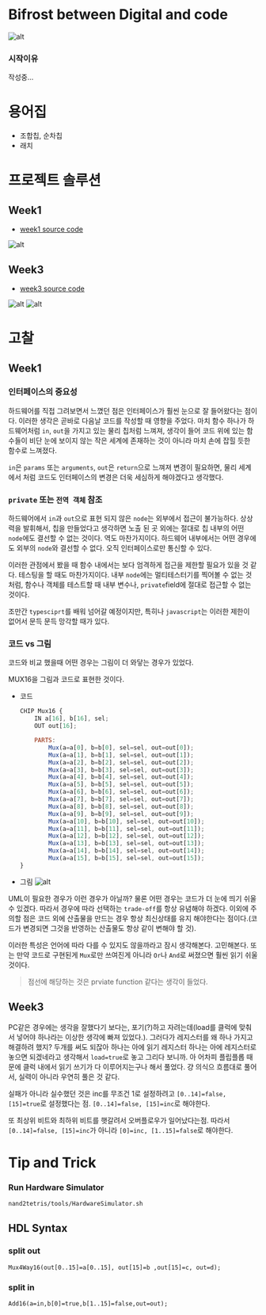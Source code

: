 # Bifrost between Digital and code

![alt](resources/Bifrost.jpeg)

### 시작이유
작성중...

# 용어집
* 조합칩, 순차칩
* 래치

# 프로젝트 솔루션
## Week1
* [week1 source code](./week1)

![alt](resources/week1-1.jpg)


## Week3

* [week3 source code](./week3)

![alt](resources/week3-1.jpg)
![alt](resources/week3-2.jpg)


# 고찰

## Week1

### 인터페이스의 중요성
하드웨어를 직접 그려보면서 느꼈던 점은 인터페이스가 훨씬 눈으로 잘 들어왔다는 점이다. 이러한 생각은 곧바로 다음날 코드를 작성할 때 영향을 주었다. 마치 함수 하나가 하드웨어처럼 `in`, `out`을 가지고 있는 물리 칩처럼 느껴져, 생각이 들어 코드 위에 있는 함수들이 비단 눈에 보이지 않는 작은 세계에 존재하는 것이 아니라 마치 손에 잡힐 듯한 함수로 느껴졌다.

`in`은 `params` 또는 `arguments`, `out`은 `return`으로 느껴져 변경이 필요하면, 물리 세계에서 처럼 코드도 인터페이스의 변경은 더욱 세심하게 해야겠다고 생각했다. 

### `private` 또는 `전역 객체` 참조
하드웨어에서 `in`과 `out`으로 표현 되지 않은 `node`는 외부에서 접근이 불가능하다. 상상력을 발휘해서, 칩을 만들었다고 생각하면 노출 된 곳 외에는 절대로 칩 내부의 어떤 `node`에도 결선할 수 없는 것이다. 역도 마찬가지이다. 하드웨어 내부에서는 어떤 경우에도 외부의 `node`와 결선할 수 없다. 오직 인터페이스로만 통신할 수 있다.

이러한 관점에서 봤을 때 함수 내에서는 보다 엄격하게 접근을 제한할 필요가 있을 것 같다. 테스팅을 할 때도 마찬가지이다. 내부 `node`에는 멀티테스터기를 찍어볼 수 없는 것처럼, 함수나 객체를 테스트할 때 내부 변수나, `private`field에 절대로 접근할 수 없는 것이다. 

조만간 `typesciprt`를 배워 넘어갈 예정이지만, 특히나 `javascript`는 이러한 제한이 없어서 문득 문득 망각할 때가 있다.

### 코드 vs 그림
코드와 비교 했을때 어떤 경우는 그림이 더 와닿는 경우가 있었다.

MUX16을 그림과 코드로 표현한 것이다.

* 코드
    ```js
    CHIP Mux16 {
        IN a[16], b[16], sel;
        OUT out[16];

        PARTS:
            Mux(a=a[0], b=b[0], sel=sel, out=out[0]);
            Mux(a=a[1], b=b[1], sel=sel, out=out[1]);
            Mux(a=a[2], b=b[2], sel=sel, out=out[2]);
            Mux(a=a[3], b=b[3], sel=sel, out=out[3]);
            Mux(a=a[4], b=b[4], sel=sel, out=out[4]);
            Mux(a=a[5], b=b[5], sel=sel, out=out[5]);
            Mux(a=a[6], b=b[6], sel=sel, out=out[6]);
            Mux(a=a[7], b=b[7], sel=sel, out=out[7]);
            Mux(a=a[8], b=b[8], sel=sel, out=out[8]);
            Mux(a=a[9], b=b[9], sel=sel, out=out[9]);
            Mux(a=a[10], b=b[10], sel=sel, out=out[10]);
            Mux(a=a[11], b=b[11], sel=sel, out=out[11]);
            Mux(a=a[12], b=b[12], sel=sel, out=out[12]);
            Mux(a=a[13], b=b[13], sel=sel, out=out[13]);
            Mux(a=a[14], b=b[14], sel=sel, out=out[14]);
            Mux(a=a[15], b=b[15], sel=sel, out=out[15]);
    }
    ```

* 그림
    ![alt](resources/review-week1-1.jpg)

UML이 필요한 경우가 이런 경우가 아닐까? 물론 어떤 경우는 코드가 더 눈에 띄기 쉬울 수 있겠다. 따라서 경우에 따라 선택하는 `trade-off`를 항상 유념해야 하겠다. 이외에 주의할 점은 코드 외에 산출물을 만드는 경우 항상 최신상태를 유지 해야한다는 점이다.(코드가 변경되면 그것을 반영하는 산출물도 항상 같이 변해야 할 것).

이러한 특성은 언어에 따라 다를 수 있지도 않을까라고 잠시 생각해본다. 고민해본다. 또는 만약 코드로 구현된게 `Mux`로만 쓰여진게 아니라 `Or`나 `And`로 써졌으면 훨씬 읽기 쉬울 것이다.

> 점선에 해당하는 것은 prviate function 같다는 생각이 들었다.

## Week3

PC같은 경우에는 생각을 잘했다기 보다는, 포기(?)하고 자려는데(load를 클럭에 맞춰서 넣어야 하나라는 이상한 생각에 빠져 있었다.). 그러다가 레지스터를 왜 하나 가지고 해결하려 했지? 두개를 써도 되잖아 하나는 아에 읽기 레지스터 하나는 아에 레지스터로 놓으면 되겠네라고 생각해서 `load=true`로 놓고 그리다 보니까. 아 어차피 플립플롭 때문에 클럭 내에서 읽기 쓰기가 다 이루어지는구나 해서 풀었다. 걍 의식으 흐름대로 풀어서, 실력이 아니라 우연히 풀은 것 같다.

실패가 아니라 실수했던 것은 inc를 무조건 1로 설정하려고 `[0..14]=false, [15]=true`로 설정했다는 점. `[0..14]=false, [15]=inc`로 해야한다.

또 최상위 비트와 최하위 비트를 햇갈려서 오버플로우가 일어났다는점. 따라서 `[0..14]=false, [15]=inc`가 아니라 `[0]=inc, [1..15]=false`로 해야한다.

# Tip and Trick
### Run Hardware Simulator
```bash
nand2tetris/tools/HardwareSimulator.sh
```
## HDL Syntax
### split out

```hdl
Mux4Way16(out[0..15]=a[0..15], out[15]=b ,out[15]=c, out=d);
```

### split in
```hdl
Add16(a=in,b[0]=true,b[1..15]=false,out=out);
```
